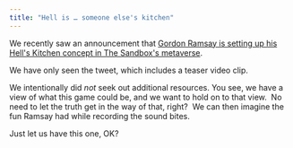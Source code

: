 ```yaml
---
title: "Hell is … someone else's kitchen"
---
```

We recently saw an announcement that [Gordon Ramsay is setting up his Hell's Kitchen concept in The Sandbox's metaverse](https://twitter.com/Blockworks_/status/1559886713534574593).

We have only seen the tweet, which includes a teaser video clip. 

We intentionally did _not_ seek out additional resources. You see, we have a view of what this game could be, and we want to hold on to that view.  No need to let the truth get in the way of that, right?  We can then imagine the fun Ramsay had while recording the sound bites.

Just let us have this one, OK?